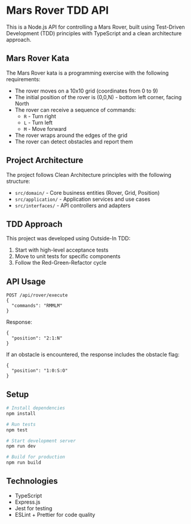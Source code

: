 # Mars Rover TDD API

This is a Node.js API for controlling a Mars Rover, built using Test-Driven Development (TDD) principles with TypeScript and a clean architecture approach.

## Mars Rover Kata

The Mars Rover kata is a programming exercise with the following requirements:

- The rover moves on a 10x10 grid (coordinates from 0 to 9)
- The initial position of the rover is (0,0,N) - bottom left corner, facing North
- The rover can receive a sequence of commands:
  - `R` - Turn right
  - `L` - Turn left
  - `M` - Move forward
- The rover wraps around the edges of the grid
- The rover can detect obstacles and report them

## Project Architecture

The project follows Clean Architecture principles with the following structure:

- `src/domain/` - Core business entities (Rover, Grid, Position)
- `src/application/` - Application services and use cases
- `src/interfaces/` - API controllers and adapters

## TDD Approach

This project was developed using Outside-In TDD:

1. Start with high-level acceptance tests
2. Move to unit tests for specific components
3. Follow the Red-Green-Refactor cycle

## API Usage

```
POST /api/rover/execute
{
  "commands": "RMMLM"
}
```

Response:
```
{
  "position": "2:1:N"
}
```

If an obstacle is encountered, the response includes the obstacle flag:
```
{
  "position": "1:0:S:O"
}
```

## Setup

```bash
# Install dependencies
npm install

# Run tests
npm test

# Start development server
npm run dev

# Build for production
npm run build
```

## Technologies

- TypeScript
- Express.js
- Jest for testing
- ESLint + Prettier for code quality
